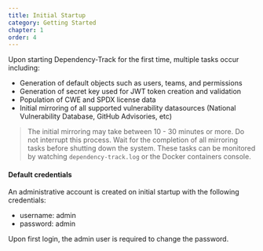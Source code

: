 ```yaml
---
title: Initial Startup
category: Getting Started
chapter: 1
order: 4
---
```


Upon starting Dependency-Track for the first time, multiple tasks occur including:

* Generation of default objects such as users, teams, and permissions
* Generation of secret key used for JWT token creation and validation
* Population of CWE and SPDX license data
* Initial mirroring of all supported vulnerability datasources (National Vulnerability Database, GitHub Advisories, etc)

> The initial mirroring may take between 10 - 30 minutes or more. Do not interrupt this process. Wait for the
> completion of all mirroring tasks before shutting down the system. These tasks can be monitored by watching
> `dependency-track.log` or the Docker containers console.

#### Default credentials

An administrative account is created on initial startup with the following credentials:
* username: admin
* password: admin

Upon first login, the admin user is required to change the password.
